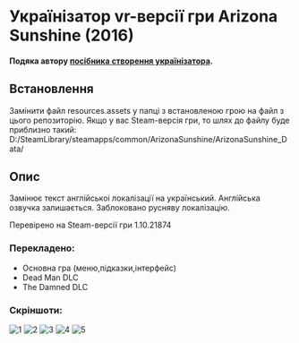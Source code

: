 # Українізатор vr-версії гри Arizona Sunshine (2016)
<h4>Подяка автору <a href="https://ukrainizer.netlify.app/" target="_blank" > посібника створення українізатора</a>.</h4>
<h2>Встановлення</h2>

Замінити файл resources.assets у папці з встановленою грою на файл з цього репозиторію.
Якщо у вас Steam-версія гри, то шлях до файлу буде приблизно такий: D:/SteamLibrary/steamapps/common/ArizonaSunshine/ArizonaSunshine_Data/

<h2>Опис</h2>

<p>Замінює текст англійськоі локалізації на український. Англійська озвучка залишається. Заблоковано русняву локалізацію. </p>
<p>Перевірено на Steam-версії гри 1.10.21874</p>

<h3>Перекладено:</h3>
<ul>
  <li>Основна гра (меню,підказки,інтерфейс)</li>
  <li>Dead Man DLC</li>
  <li>The Damned DLC</li>
</ul>



<h3>Скріншоти:</h3>

![1](https://github.com/LegioAroLocalization/Arizona-Sunshine---Ukrainian/assets/166553147/bd4141f9-e778-42bf-93dc-4f00c30352ba)
![2](https://github.com/LegioAroLocalization/Arizona-Sunshine---Ukrainian/assets/166553147/19376a01-b4cc-422a-b28c-c0292cf250c9)
![3](https://github.com/LegioAroLocalization/Arizona-Sunshine---Ukrainian/assets/166553147/f077605c-cc69-4cd8-a618-d35ab41b620d)
![4](https://github.com/LegioAroLocalization/Arizona-Sunshine---Ukrainian/assets/166553147/dcf5ac8e-b678-426c-89ad-b0ca925b855b)
![5](https://github.com/LegioAroLocalization/Arizona-Sunshine---Ukrainian/assets/166553147/85c4c184-0115-4efc-a56d-d9a08ad5fd61)
